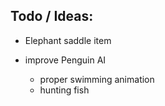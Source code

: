 
## Todo / Ideas:

 - Elephant saddle item
    
 - improve Penguin AI
     - proper swimming animation
     - hunting fish